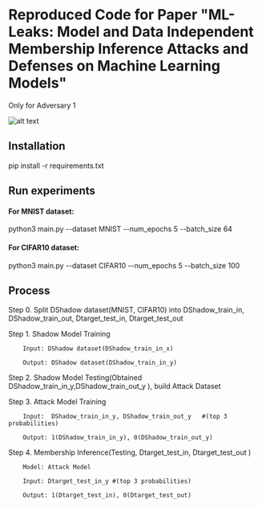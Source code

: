 

# Reproduced Code for Paper "ML-Leaks: Model and Data Independent Membership Inference Attacks and Defenses on Machine Learning Models" 
Only for Adversary 1

![alt text](https://cdn-fusion.imgcdn.store/i/2024/2106384aa5ba04ed.jpeg)

## Installation

pip install -r requirements.txt

## Run experiments

#### For MNIST dataset: 

python3 main.py --dataset MNIST --num_epochs 5 --batch_size 64

#### For CIFAR10 dataset: 

python3 main.py --dataset CIFAR10 --num_epochs 5 --batch_size 100



## Process
Step 0. Split DShadow dataset(MNIST, CIFAR10) into DShadow_train_in, DShadow_train_out, Dtarget_test_in, Dtarget_test_out

Step 1. Shadow Model Training
        
        Input: DShadow dataset(DShadow_train_in_x)

        Output: DShadow dataset(DShadow_train_in_y)

Step 2. Shadow Model Testing(Obtained DShadow_train_in_y,DShadow_train_out_y ), build Attack Dataset

Step 3. Attack Model Training

        Input:  DShadow_train_in_y, DShadow_train_out_y   #(top 3 probabilities)

        Output: 1(DShadow_train_in_y), 0(DShadow_train_out_y)

Step 4. Membership Inference(Testing, Dtarget_test_in, Dtarget_test_out )

        Model: Attack Model

        Input: Dtarget_test_in_y #(top 3 probabilities)

        Output: 1(Dtarget_test_in), 0(Dtarget_test_out)




​
 





